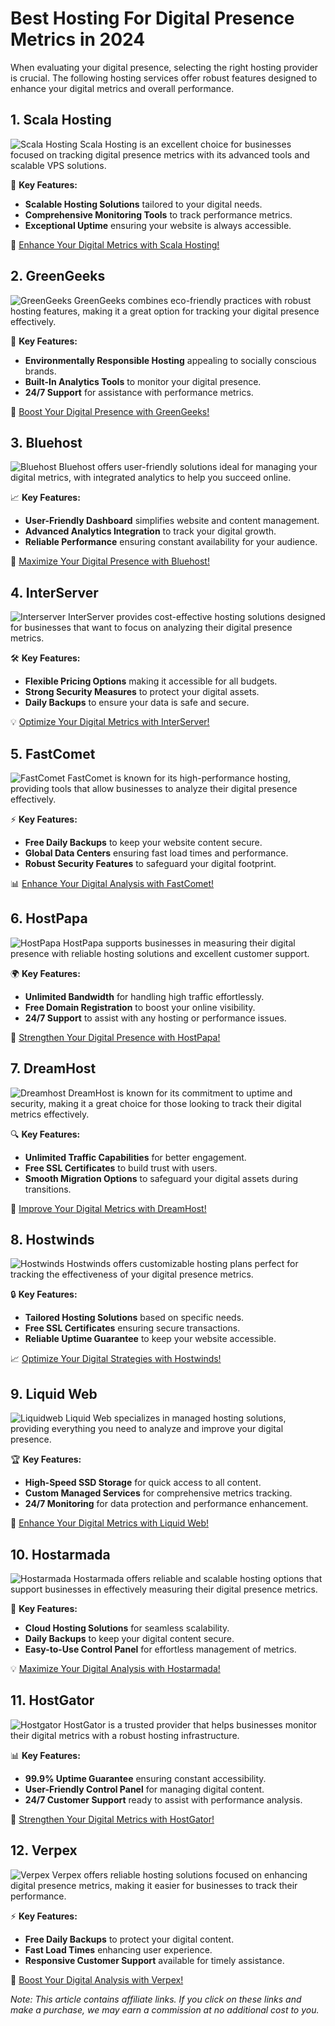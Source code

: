 # Best Hosting For Digital Presence Metrics in 2024

When evaluating your digital presence, selecting the right hosting provider is crucial. The following hosting services offer robust features designed to enhance your digital metrics and overall performance.

## 1. **Scala Hosting**

![Scala Hosting](https://i.imgur.com/uJ5JIK3.png "Scala Web Hosting")
Scala Hosting is an excellent choice for businesses focused on tracking digital presence metrics with its advanced tools and scalable VPS solutions.

🔑 **Key Features:**
- **Scalable Hosting Solutions** tailored to your digital needs.
- **Comprehensive Monitoring Tools** to track performance metrics.
- **Exceptional Uptime** ensuring your website is always accessible.

🔗 [Enhance Your Digital Metrics with Scala Hosting!](https://snipitx.com/scala-jy)

## 2. **GreenGeeks**

![GreenGeeks](https://i.imgur.com/eEwuntu.jpg "GreenGeeks Hosting")
GreenGeeks combines eco-friendly practices with robust hosting features, making it a great option for tracking your digital presence effectively.

🌱 **Key Features:**
- **Environmentally Responsible Hosting** appealing to socially conscious brands.
- **Built-In Analytics Tools** to monitor your digital presence.
- **24/7 Support** for assistance with performance metrics.

🌿 [Boost Your Digital Presence with GreenGeeks!](https://snipitx.com/greengeeks-jy)

## 3. **Bluehost**

![Bluehost](https://i.imgur.com/PasFF9E.jpeg "Bluehost Hosting")
Bluehost offers user-friendly solutions ideal for managing your digital metrics, with integrated analytics to help you succeed online.

📈 **Key Features:**
- **User-Friendly Dashboard** simplifies website and content management.
- **Advanced Analytics Integration** to track your digital growth.
- **Reliable Performance** ensuring constant availability for your audience.

🚀 [Maximize Your Digital Presence with Bluehost!](https://snipitx.com/bluehost-jy)

## 4. **InterServer**

![Interserver](https://i.imgur.com/OM5dOEW.jpeg "Interserver Hosting")
InterServer provides cost-effective hosting solutions designed for businesses that want to focus on analyzing their digital presence metrics.

🛠️ **Key Features:**
- **Flexible Pricing Options** making it accessible for all budgets.
- **Strong Security Measures** to protect your digital assets.
- **Daily Backups** to ensure your data is safe and secure.

💡 [Optimize Your Digital Metrics with InterServer!](https://snipitx.com/interserver-jy)

## 5. **FastComet**

![FastComet](https://i.imgur.com/7qgXuWp.png "FastComet Hosting")
FastComet is known for its high-performance hosting, providing tools that allow businesses to analyze their digital presence effectively.

⚡ **Key Features:**
- **Free Daily Backups** to keep your website content secure.
- **Global Data Centers** ensuring fast load times and performance.
- **Robust Security Features** to safeguard your digital footprint.

📊 [Enhance Your Digital Analysis with FastComet!](https://snipitx.com/fastcomet-jy)

## 6. **HostPapa**

![HostPapa](https://i.imgur.com/ouDTkvl.jpeg "HostPapa Hosting")
HostPapa supports businesses in measuring their digital presence with reliable hosting solutions and excellent customer support.

🌍 **Key Features:**
- **Unlimited Bandwidth** for handling high traffic effortlessly.
- **Free Domain Registration** to boost your online visibility.
- **24/7 Support** to assist with any hosting or performance issues.

💼 [Strengthen Your Digital Presence with HostPapa!](https://snipitx.com/hostpapa-jy)

## 7. **DreamHost**

![Dreamhost](https://i.imgur.com/rXIg8ip.jpeg "Dreamhost Hosting")
DreamHost is known for its commitment to uptime and security, making it a great choice for those looking to track their digital metrics effectively.

🔍 **Key Features:**
- **Unlimited Traffic Capabilities** for better engagement.
- **Free SSL Certificates** to build trust with users.
- **Smooth Migration Options** to safeguard your digital assets during transitions.

🚀 [Improve Your Digital Metrics with DreamHost!](https://snipitx.com/dreamhost-jy)

## 8. **Hostwinds**

![Hostwinds](https://i.imgur.com/53aSNXx.jpeg "Hostwinds Hosting")
Hostwinds offers customizable hosting plans perfect for tracking the effectiveness of your digital presence metrics.

🔒 **Key Features:**
- **Tailored Hosting Solutions** based on specific needs.
- **Free SSL Certificates** ensuring secure transactions.
- **Reliable Uptime Guarantee** to keep your website accessible.

📈 [Optimize Your Digital Strategies with Hostwinds!](https://snipitx.com/hostwinds-jy)

## 9. **Liquid Web**

![Liquidweb](https://i.imgur.com/4IvT9SC.jpeg "Liquidweb Hosting")
Liquid Web specializes in managed hosting solutions, providing everything you need to analyze and improve your digital presence.

🏆 **Key Features:**
- **High-Speed SSD Storage** for quick access to all content.
- **Custom Managed Services** for comprehensive metrics tracking.
- **24/7 Monitoring** for data protection and performance enhancement.

🔗 [Enhance Your Digital Metrics with Liquid Web!](https://snipitx.com/liquidweb-jy)

## 10. **Hostarmada**

![Hostarmada](https://i.imgur.com/KFbdf3o.jpeg "Hostarmada Hosting")
Hostarmada offers reliable and scalable hosting options that support businesses in effectively measuring their digital presence metrics.

🌟 **Key Features:**
- **Cloud Hosting Solutions** for seamless scalability.
- **Daily Backups** to keep your digital content secure.
- **Easy-to-Use Control Panel** for effortless management of metrics.

💡 [Maximize Your Digital Analysis with Hostarmada!](https://snipitx.com/hostarmada-jy)

## 11. **HostGator**

![Hostgator](https://i.imgur.com/BcVkH57.jpeg "Hostgator Hosting")
HostGator is a trusted provider that helps businesses monitor their digital metrics with a robust hosting infrastructure.

📊 **Key Features:**
- **99.9% Uptime Guarantee** ensuring constant accessibility.
- **User-Friendly Control Panel** for managing digital content.
- **24/7 Customer Support** ready to assist with performance analysis.

🔗 [Strengthen Your Digital Metrics with HostGator!](https://snipitx.com/hostgator-jy)

## 12. **Verpex**

![Verpex](https://i.imgur.com/6x5LhiS.jpeg "Verpex Hosting")
Verpex offers reliable hosting solutions focused on enhancing digital presence metrics, making it easier for businesses to track their performance.

⚡ **Key Features:**
- **Free Daily Backups** to protect your digital content.
- **Fast Load Times** enhancing user experience.
- **Responsive Customer Support** available for timely assistance.

🚀 [Boost Your Digital Analysis with Verpex!](https://snipitx.com/verpex-jy)

*Note: This article contains affiliate links. If you click on these links and make a purchase, we may earn a commission at no additional cost to you.*
